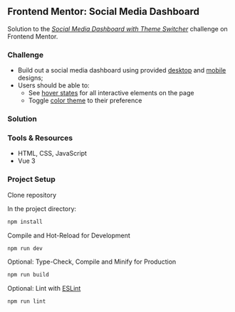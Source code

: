 ## Frontend Mentor: Social Media Dashboard

Solution to the _[Social Media Dashboard with Theme Switcher](https://www.frontendmentor.io/challenges/social-media-dashboard-with-theme-switcher-6oY8ozp_H)_ challenge on Frontend Mentor.

### Challenge

- Build out a social media dashboard using provided [desktop](/public/fm-assets/design/desktop-preview.jpg) and [mobile](/public/fm-assets/design/mobile-design-dark.jpg) designs;
- Users should be able to:
  - See [hover states](/public/fm-assets/design/active-states-dark.jpg) for all interactive elements on the page
  - Toggle [color theme](/public/fm-assets/design/desktop-design-light.jpg) to their preference

### Solution

### Tools & Resources

- HTML, CSS, JavaScript
- Vue 3

### Project Setup

Clone repository

In the project directory:

```sh
npm install
```

Compile and Hot-Reload for Development

```sh
npm run dev
```

Optional: Type-Check, Compile and Minify for Production

```sh
npm run build
```

Optional: Lint with [ESLint](https://eslint.org/)

```sh
npm run lint
```
